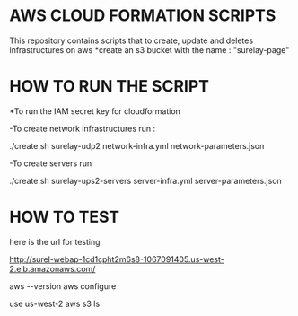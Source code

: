 # AWS CLOUD FORMATION SCRIPTS
This repository contains scripts that to create, update and deletes infrastructures on aws 
*create an s3 bucket with the name : "surelay-page"

# HOW TO RUN THE SCRIPT
*To run the IAM secret key for cloudformation

-To create network infrastructures run : 

./create.sh surelay-udp2 network-infra.yml network-parameters.json

-To create servers run

./create.sh surelay-ups2-servers server-infra.yml server-parameters.json

# HOW TO TEST

here is the url for testing

http://surel-webap-1cd1cpht2m6s8-1067091405.us-west-2.elb.amazonaws.com/


aws --version
aws configure

use us-west-2
aws s3 ls
